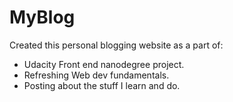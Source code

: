 # MyBlog

Created this personal blogging website as a part of:
- Udacity Front end nanodegree project.
- Refreshing Web dev fundamentals.
- Posting about the stuff I learn and do.

